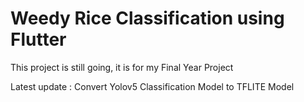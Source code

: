 # Weedy Rice Classification using Flutter

This project is still going, it is for my Final Year Project

Latest update : Convert Yolov5 Classification Model to TFLITE Model
